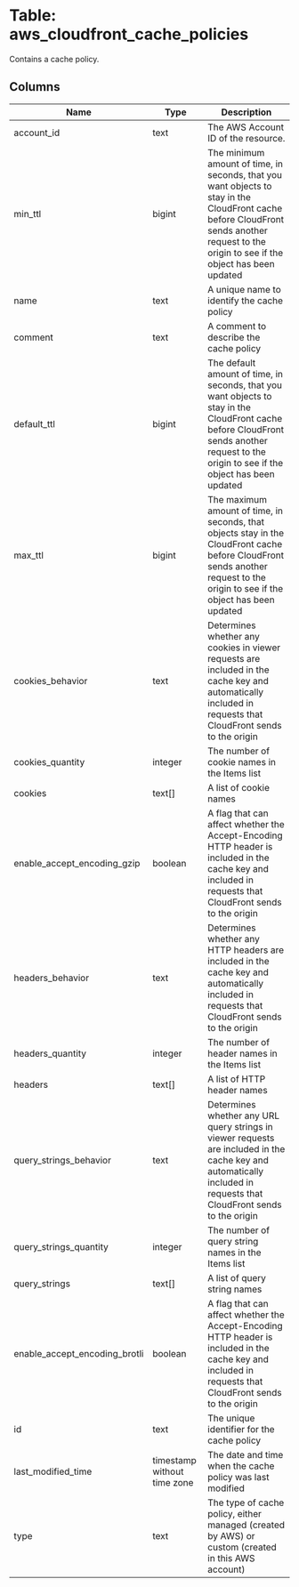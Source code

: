 
# Table: aws_cloudfront_cache_policies
Contains a cache policy.
## Columns
| Name        | Type           | Description  |
| ------------- | ------------- | -----  |
|account_id|text|The AWS Account ID of the resource.|
|min_ttl|bigint|The minimum amount of time, in seconds, that you want objects to stay in the CloudFront cache before CloudFront sends another request to the origin to see if the object has been updated|
|name|text|A unique name to identify the cache policy|
|comment|text|A comment to describe the cache policy|
|default_ttl|bigint|The default amount of time, in seconds, that you want objects to stay in the CloudFront cache before CloudFront sends another request to the origin to see if the object has been updated|
|max_ttl|bigint|The maximum amount of time, in seconds, that objects stay in the CloudFront cache before CloudFront sends another request to the origin to see if the object has been updated|
|cookies_behavior|text|Determines whether any cookies in viewer requests are included in the cache key and automatically included in requests that CloudFront sends to the origin|
|cookies_quantity|integer|The number of cookie names in the Items list|
|cookies|text[]|A list of cookie names|
|enable_accept_encoding_gzip|boolean|A flag that can affect whether the Accept-Encoding HTTP header is included in the cache key and included in requests that CloudFront sends to the origin|
|headers_behavior|text|Determines whether any HTTP headers are included in the cache key and automatically included in requests that CloudFront sends to the origin|
|headers_quantity|integer|The number of header names in the Items list|
|headers|text[]|A list of HTTP header names|
|query_strings_behavior|text|Determines whether any URL query strings in viewer requests are included in the cache key and automatically included in requests that CloudFront sends to the origin|
|query_strings_quantity|integer|The number of query string names in the Items list|
|query_strings|text[]|A list of query string names|
|enable_accept_encoding_brotli|boolean|A flag that can affect whether the Accept-Encoding HTTP header is included in the cache key and included in requests that CloudFront sends to the origin|
|id|text|The unique identifier for the cache policy|
|last_modified_time|timestamp without time zone|The date and time when the cache policy was last modified|
|type|text|The type of cache policy, either managed (created by AWS) or custom (created in this AWS account)|
